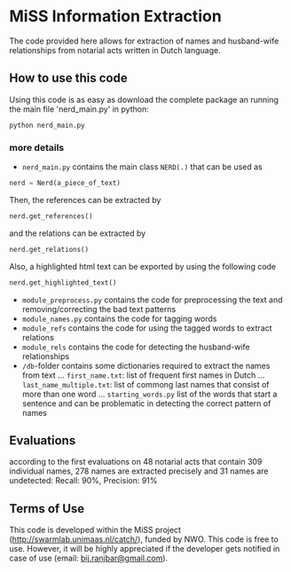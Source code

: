 # MiSS Information Extraction
The code provided here allows for extraction of names and husband-wife relationships from notarial acts written in Dutch language.

## How to use this code

Using this code is as easy as download the complete package an running the main file 'nerd_main.py' in python:
```
python nerd_main.py
```

### more details
* `nerd_main.py` contains the main class `NERD(.)` that can be used as
```python
nerd = Nerd(a_piece_of_text)
```
Then, the references can be extracted by
```python
nerd.get_references()
```
and the relations can be extracted by
```python
nerd.get_relations()
```
Also, a highlighted html text can be exported by using the following code
```python
nerd.get_highlighted_text()
```

* `module_preprocess.py` contains the code for preprocessing the text and removing/correcting the bad text patterns
* `module_names.py` contains the code for tagging words
* `module_refs` contains the code for using the tagged words to extract relations
* `module_rels` contains the code for detecting the husband-wife relationships
* `/db`-folder contains some dictionaries required to extract the names from text
... `first_name.txt`: list of frequent first names in Dutch
... `last_name_multiple.txt`: list of commong last names that consist of more than one word
... `starting_words.py` list of the words that start a sentence and can be problematic in detecting the correct pattern of names


## Evaluations
according to the first evaluations on 48 notarial acts that contain 309 individual names, 278 names are extracted precisely 
and 31 names are undetected: Recall: 90%, Precision: 91%

## Terms of Use
This code is developed within the MiSS project (http://swarmlab.unimaas.nl/catch/), funded by NWO. This code is free to use. 
However, it will be highly appreciated if the developer gets notified in case of use (email: bij.ranjbar@gmail.com).

